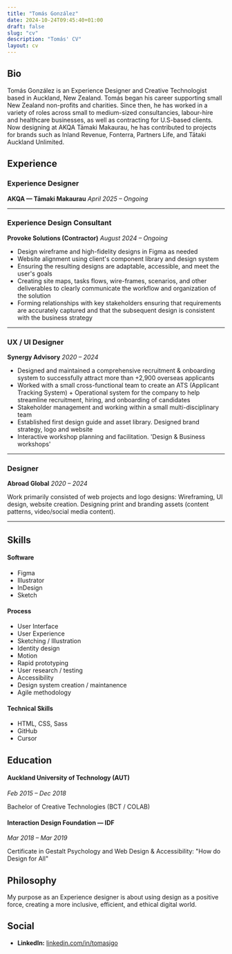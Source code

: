 ```yaml
---
title: "Tomás González"
date: 2024-10-24T09:45:40+01:00
draft: false
slug: "cv"
description: "Tomás' CV"
layout: cv
---
```


## Bio

Tomás González is an Experience Designer and Creative Technologist based in Auckland, New Zealand. Tomás began his career supporting small New Zealand non-profits and charities. Since then, he has worked in a variety of roles across small to medium-sized consultancies, labour-hire and healthcare businesses, as well as contracting for U.S-based clients. Now designing at AKQA Tāmaki Makaurau, he has contributed to projects for brands such as Inland Revenue, Fonterra, Partners Life, and Tātaki Auckland Unlimited. 

## Experience

### Experience Designer
**AKQA — Tāmaki Makaurau**
*April 2025 – Ongoing*

---

### Experience Design Consultant
**Provoke Solutions (Contractor)**
*August 2024 – Ongoing*

- Design wireframe and high-fidelity designs in Figma as needed
- Website alignment using client's component library and design system
- Ensuring the resulting designs are adaptable, accessible, and meet the user's goals
- Creating site maps, tasks flows, wire-frames, scenarios, and other deliverables to clearly communicate the workflow and organization of the solution
- Forming relationships with key stakeholders ensuring that requirements are accurately captured and that the subsequent design is consistent with the business strategy

---

### UX / UI Designer
**Synergy Advisory**
*2020 – 2024*

- Designed and maintained a comprehensive recruitment & onboarding system to successfully attract more than +2,900 overseas applicants
- Worked with a small cross-functional team to create an ATS (Applicant Tracking System) + Operational system for the company to help streamline recruitment, hiring, and onboarding of candidates
- Stakeholder management and working within a small multi-disciplinary team
- Established first design guide and asset library. Designed brand strategy, logo and website
- Interactive workshop planning and facilitation. 'Design & Business workshops'

---

### Designer
**Abroad Global** 
*2020 – 2024*

Work primarily consisted of web projects and logo designs: Wireframing, UI design, website creation. Designing print and branding assets (content patterns, video/social media content).

---

## Skills

#### Software
- Figma
- Illustrator 
- InDesign
- Sketch

#### Process
- User Interface
- User Experience
- Sketching / Illustration
- Identity design
- Motion
- Rapid prototyping
- User research / testing
- Accessibility
- Design system creation / maintanence
- Agile methodology

#### Technical Skills
- HTML, CSS, Sass
- GitHub
- Cursor


## Education

#### Auckland University of Technology (AUT)
*Feb 2015 – Dec 2018*

Bachelor of Creative Technologies (BCT / COLAB)

#### Interaction Design Foundation — IDF
*Mar 2018 – Mar 2019*

Certificate in Gestalt Psychology and Web Design & Accessibility: "How do Design for All"

## Philosophy

 My purpose as an Experience designer is about using design as a positive force, creating a more inclusive, efficient, and ethical digital world.


## Social

- **LinkedIn:** [linkedin.com/in/tomasjgo](https://linkedin.com/in/tomasjgo)

